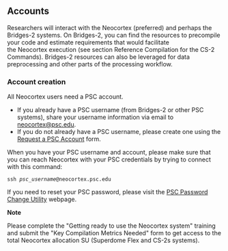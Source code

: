## Accounts
Researchers will interact with the Neocortex (preferred) and perhaps the Bridges-2 systems. On Bridges-2, you can find the resources to precompile your code and estimate requirements that would facilitate the Neocortex execution (see section Reference Compilation for the CS-2 Commands). Bridges-2 resources can also be leveraged for data preprocessing and other parts of the processing workflow.
### Account creation
All Neocortex users need a PSC account. 
* If you already have a PSC username (from Bridges-2 or other PSC systems), share your username information via email to <a href="mailto:neocortex@psc.edu">neocortex@psc.edu</a>.
* If you do not already have a PSC username, please create one using the [Request a PSC Account](https://allocations.psc.edu/users/new) form.

When you have your PSC username and account, please make sure that you can reach Neocortex with your PSC credentials by trying to connect with this command:

<code>ssh <i>psc_username</i>@neocortex.psc.edu</code>

If you need to reset your PSC password, please visit the [PSC Password Change Utility](https://apr.psc.edu) webpage.

**Note**

Please complete the "Getting ready to use the Neocortex system" training and submit the "Key Compilation Metrics Needed" form to get access to the total Neocortex allocation SU (Superdome Flex and CS-2s systems).

